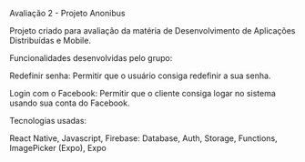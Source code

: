 Avaliação 2 - Projeto Anonibus

Projeto criado para avaliação da matéria de Desenvolvimento de Aplicações Distribuídas e Mobile.

Funcionalidades desenvolvidas pelo grupo:

Redefinir senha: Permitir que o usuário consiga redefinir a sua senha.

Login com o Facebook: Permitir que o cliente consiga logar no sistema usando sua conta do Facebook.

Tecnologias usadas:

React Native,
Javascript,
Firebase:
Database,
Auth,
Storage,
Functions,
ImagePicker (Expo),
Expo
